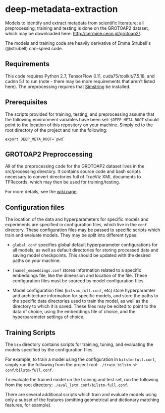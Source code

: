 # deep-metadata-extraction
Models to identify and extract metadata from scientific literature; all preprocessing, training and testing is done on the GROTOAP2 dataset, which may be downloaded here: http://cermine.ceon.pl/grotoap2/.

The models and training code are heavily derivative of Emma Strubell's (@strubell) cnn-spred code.

## Requirements
This code requires Python 2.7, TensorFlow 0.11, cuda75/toolkit/7.5.18, and cudnn 5.1 to run (note - there may be more requirements that aren't listed here). The preprocessing requires that [Simstring](http://www.chokkan.org/software/simstring/) be installed. 

## Prerequisites
The scripts provided for training, testing, and preprocessing assume that the following environment variables have been set:
`$DEEP_META_ROOT` should point to the location of this repository on your machine. Simply cd to the root directory of the project and run the following:
```
export DEEP_META_ROOT=`pwd`
```

## GROTOAP2 Preproccessing
All of the preprocessing code for the GROTOAP2 dataset lives in the src/processing directory. It contains source code and bash scripts necessary to convert directories full of TrueViz XML documents to TFRecords, which may then be used for training/testing.

For more details, see the [wiki page](https://github.com/mmcmahon13/deep-metadata-extraction/wiki/GROTOAP2-Preprocessing). 


## Configuration files
The location of the data and hyperparameters for specific models and experiments are specified in configuration files, which live in the `conf` directory. These configuration files may be passed to specific scripts which train and evaluate models. They may be split into different types:

* `global.conf` specifies global default hyperparameter configurations for all models, as well as default directories for storing processed data and saving model checkpoints. This should be updated with the desired paths on your machine.

* `[name]_embeddings.conf` stores information related to a specific embeddings file, like the dimension and location of the file. These configuration files must be sourced by model configuration files.

* Model configuration files (`bilstm_full.conf`, etc) store hyperparamter and architecture information for specific models, and store the paths to the specific data directories used to train the model, as well as the directory to which it is saved. These files may be edited to point to the data of choice, using the embeddings file of choice, and the hyperparameter settings of choice.

## Training Scripts
The `bin` directory contains scripts for training, tuning, and evaluating the models specified by the configuration files. 

For example, to train a model using the configuration in `bilstm-full.conf`, simply run the following from the project root:
`./train_bilstm.sh conf/bilstm-full.conf`. 

To evaluate the trained model on the training and test set, run the following from the root directory:
`./eval_lstm conf/bilstm-full.conf`.

There are several additional scripts which train and evaluate models using only a subset of the features (omitting geometrical and dictionary matching features, for example).
